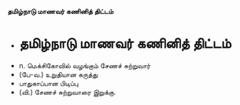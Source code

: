 **தமிழ்நாடு மாணவர் கணினித் திட்டம்**
- # தமிழ்நாடு மாணவர் கணினித் திட்டம்
- n. மெக்சிகோவில் வழங்கும் சேணச் சுற்றுவார்
- (பே-வ.) உறுதியான கருத்து
- பாதுகாப்பான பிடிப்பு
- (வி.) சேணச் சுற்றுவாரை இறுக்கு.

